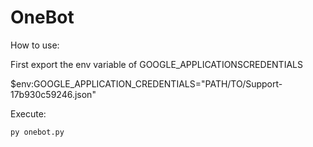 # OneBot
How to use:

First export the env variable of GOOGLE_APPLICATIONSCREDENTIALS

$env:GOOGLE_APPLICATION_CREDENTIALS="PATH/TO/Support-17b930c59246.json"

Execute:

``` py onebot.py ```
